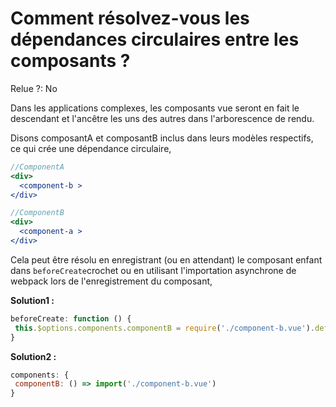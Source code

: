 # Comment résolvez-vous les dépendances circulaires entre les composants ?

Relue ?: No

Dans les 
applications complexes, les composants vue seront en fait le descendant 
et l'ancêtre les uns des autres dans l'arborescence de rendu.

Disons composantA et composantB inclus dans leurs modèles respectifs, ce qui crée une dépendance circulaire,

```jsx
//ComponentA
<div>
  <component-b >
</div>
```

```jsx
//ComponentB
<div>
  <component-a >
</div>
```

Cela peut être résolu en enregistrant (ou en attendant) le composant enfant dans `beforeCreate`crochet ou en utilisant l'importation asynchrone de webpack lors de l'enregistrement du composant,

**Solution1 :**

```jsx
beforeCreate: function () {
 this.$options.components.componentB = require('./component-b.vue').default
}
```

**Solution2 :**

```jsx
components: {
 componentB: () => import('./component-b.vue')
}
```